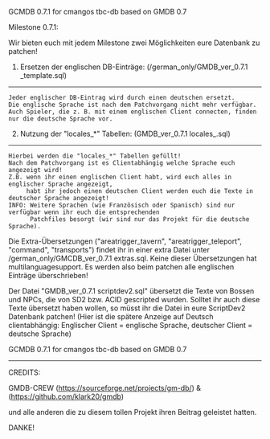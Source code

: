 GCMDB 0.7.1 for cmangos tbc-db
based on GMDB 0.7

Milestone 0.7.1:

Wir bieten euch mit jedem Milestone zwei Möglichkeiten eure Datenbank zu patchen!

1. Ersetzen der englischen DB-Einträge: (/german_only/GMDB_ver_0.7.1 _template.sql)
---------------------------------------
	Jeder englischer DB-Eintrag wird durch einen deutschen ersetzt.
	Die englische Sprache ist nach dem Patchvorgang nicht mehr verfügbar.
	Auch Spieler, die z. B. mit einem englischen Client connecten, finden nur die deutsche Sprache vor.
	

2. Nutzung der "locales_*" Tabellen: (GMDB_ver_0.7.1 locales_.sql)
------------------------------------------
	Hierbei werden die "locales_*" Tabellen gefüllt!
	Nach dem Patchvorgang ist es Clientabhängig welche Sprache euch angezeigt wird!
	Z.B. wenn ihr einen englischen Client habt, wird euch alles in englischer Sprache angezeigt, 
	     habt ihr jedoch einen deutschen Client werden euch die Texte in deutscher Sprache angezeigt!
	INFO: Weitere Sprachen (wie Französisch oder Spanisch) sind nur verfügbar wenn ihr euch die entsprechenden 
	      Patchfiles besorgt (wir sind nur das Projekt für die deutsche Sprache).



Die Extra-Übersetzungen ("areatrigger_tavern", "areatrigger_teleport", "command", "transports") findet ihr in einer 
extra Datei unter /german_only/GMCDB_ver_0.7.1 extras.sql. Keine dieser Übersetzungen hat multilanguagesupport. 
Es werden also beim patchen alle englischen Einträge überschrieben!

Der Datei "GMDB_ver_0.7.1 scriptdev2.sql" übersetzt die Texte von Bossen und NPCs, die von SD2 bzw. ACID gescripted wurden.
Solltet ihr auch diese Texte übersetzt haben wollen, so müsst ihr die Datei in eure ScriptDev2 Datenbank patchen!
(Hier ist die spätere Anzeige auf Deutsch clientabhängig: 
Englischer Client = englische Sprache, deutscher Client = deutsche Sprache)

GCMDB 0.7.1 for cmangos tbc-db
based on GMDB 0.7

----

CREDITS:

GMDB-CREW (https://sourceforge.net/projects/gm-db/) & (https://github.com/klark20/gmdb)

und alle anderen die zu diesem tollen Projekt ihren Beitrag geleistet hatten.

DANKE!
